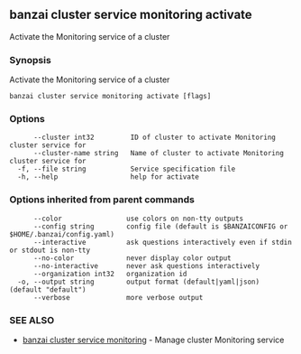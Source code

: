 ## banzai cluster service monitoring activate

Activate the Monitoring service of a cluster

### Synopsis

Activate the Monitoring service of a cluster

```
banzai cluster service monitoring activate [flags]
```

### Options

```
      --cluster int32         ID of cluster to activate Monitoring cluster service for
      --cluster-name string   Name of cluster to activate Monitoring cluster service for
  -f, --file string           Service specification file
  -h, --help                  help for activate
```

### Options inherited from parent commands

```
      --color                use colors on non-tty outputs
      --config string        config file (default is $BANZAICONFIG or $HOME/.banzai/config.yaml)
      --interactive          ask questions interactively even if stdin or stdout is non-tty
      --no-color             never display color output
      --no-interactive       never ask questions interactively
      --organization int32   organization id
  -o, --output string        output format (default|yaml|json) (default "default")
      --verbose              more verbose output
```

### SEE ALSO

* [banzai cluster service monitoring](banzai_cluster_service_monitoring.md)	 - Manage cluster Monitoring service

